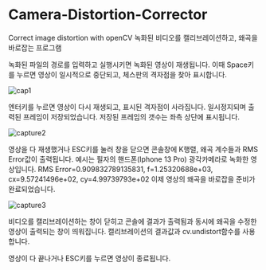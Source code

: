 # Camera-Distortion-Corrector
Correct image distortion with openCV
녹화된 비디오를 캘리브레이션하고, 왜곡을 바로잡는 프로그램

녹화된 파일의 경로를 입력하고 실행시키면 녹화된 영상이 재생됩니다.
이때 Space키를 누르면 영상이 일시적으로 중단되고, 체스판의 격자점을 찾아 표시합니다.

![cap1](https://github.com/ajbuwidnnfjwj/Camera-Distortion-Corrector/assets/68640265/e33b7bb5-489c-49eb-a705-2c851af905cb)

엔터키를 누르면 영상이 다시 재생되고, 표시된 격자점이 사라집니다. 일시정지되며 출력된 프레임이 저장되었습니다.
저장된 프레임의 갯수는 좌측 상단에 표시됩니다.

![capture2](https://github.com/ajbuwidnnfjwj/Camera-Distortion-Corrector/assets/68640265/f270369c-27be-4aa8-9e5a-7aeee645cbd9)

영상을 다 재생했거나 ESC키를 눌러 창을 닫으면 콘솔창에 K행렬, 왜곡 계수들과 RMS Error값이 출력됩니다.
예시는 필자의 핸드폰(Iphone 13 Pro) 광각카메라로 녹화한 영상입니다.
RMS Error=0.909832789135831, f=1.25320688e+03, cx=9.57241496e+02, cy=4.99739793e+02
이제 영상의 왜곡을 바로잡을 준비가 완료되었습니다.


![capture3](https://github.com/ajbuwidnnfjwj/Camera-Distortion-Corrector/assets/68640265/1f82c779-886c-4767-8a9c-bd21b06c7f97)

비디오를 캘리브레이션하는 창이 닫히고 콘솔에 결과가 출력됨과 동시에 왜곡을 수정한 영상이 출력되는 창이 띄워집니다.
캘리브레이션의 결과값과 cv.undistort함수를 사용합니다. 

영상이 다 끝나거나 ESC키를 누르면 영상이 종료됩니다.
